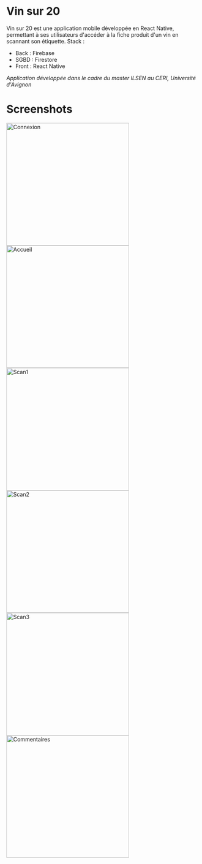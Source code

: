 # Vin sur 20

Vin sur 20 est une application mobile développée en React Native, permettant à ses utilisateurs d'accéder à la fiche produit d'un vin en scannant son étiquette. 
Stack :

- Back : Firebase
- SGBD : Firestore
- Front : React Native

*Application développée dans le cadre du master ILSEN au CERI, Université d'Avignon*


# Screenshots

<img src="./screens/App_screenshot (2).jpg" alt="Connexion" width="320"> <img src="./screens/App_screenshot (4).jpg" alt="Accueil" width="320">
<img src="./screens/App_screenshot (5).jpg" alt="Scan1" width="320"> <img src="./screens/App_screenshot (6).jpg" alt="Scan2" width="320">
<img src="./screens/App_screenshot (7).jpg" alt="Scan3" width="320"> <img src="./screens/App_screenshot (8).jpg" alt="Commentaires" width="320">
